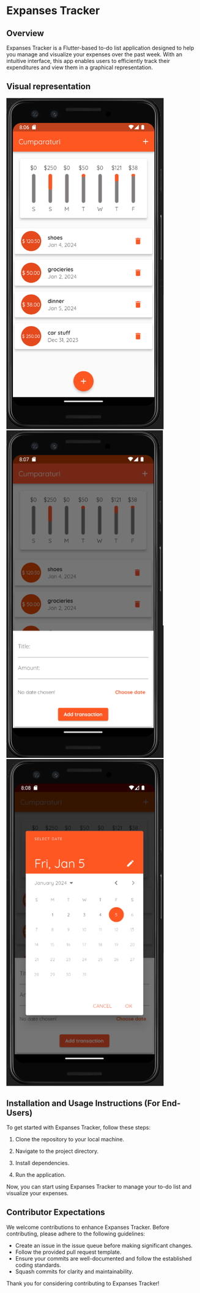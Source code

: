 # Expanses Tracker

## Overview

Expanses Tracker is a Flutter-based to-do list application designed to help you manage and visualize your expenses over the past week. With an intuitive interface, this app enables users to efficiently track their expenditures and view them in a graphical representation.

## Visual representation

<img src="assets/screeenshots/flutter_to_do1.png" alt="Home page" width="411">

<img src="assets/screeenshots/flutter_to_do2.png" alt="" width="411">

<img src="assets/screeenshots/flutter_to_do3.png" alt="" width="411">

## Installation and Usage Instructions (For End-Users)

To get started with Expanses Tracker, follow these steps:

1. Clone the repository to your local machine.

2. Navigate to the project directory.

3. Install dependencies.

4. Run the application.

Now, you can start using Expanses Tracker to manage your to-do list and visualize your expenses.

## Contributor Expectations

We welcome contributions to enhance Expanses Tracker. Before contributing, please adhere to the following guidelines:

- Create an issue in the issue queue before making significant changes.
- Follow the provided pull request template.
- Ensure your commits are well-documented and follow the established coding standards.
- Squash commits for clarity and maintainability.

Thank you for considering contributing to Expanses Tracker!

